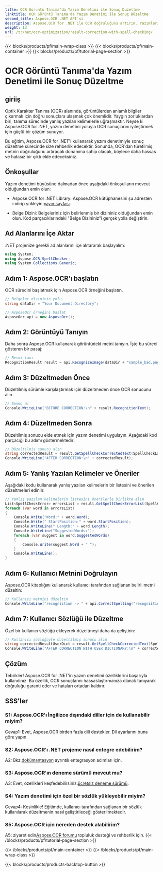 ```yaml
---
title: OCR Görüntü Tanıma'da Yazım Denetimi ile Sonuç Düzeltme
linktitle: OCR Görüntü Tanıma'da Yazım Denetimi ile Sonuç Düzeltme
second_title: Aspose.OCR .NET API'si
description: Aspose.OCR for .NET ile OCR doğruluğunu artırın. Yazımları düzeltin, sözlükleri özelleştirin ve hatasız metin tanıma işlemini zahmetsizce gerçekleştirin.
weight: 13
url: /tr/net/ocr-optimization/result-correction-with-spell-checking/
---
```


{{< blocks/products/pf/main-wrap-class >}}
{{< blocks/products/pf/main-container >}}
{{< blocks/products/pf/tutorial-page-section >}}

# OCR Görüntü Tanıma'da Yazım Denetimi ile Sonuç Düzeltme

## giriiş

Optik Karakter Tanıma (OCR) alanında, görüntülerden anlamlı bilgiler çıkarmak için doğru sonuçlara ulaşmak çok önemlidir. Yaygın zorluklardan biri, tanıma sürecinde yanlış yazılan kelimelerle uğraşmaktır. Neyse ki Aspose.OCR for .NET, yazım denetimi yoluyla OCR sonuçlarını iyileştirmek için güçlü bir çözüm sunuyor.

Bu eğitim, Aspose.OCR for .NET'i kullanarak yazım denetimiyle sonuç düzeltme sürecinde size rehberlik edecektir. Sonunda, OCR'dan türetilmiş metnin doğruluğunu artıracak donanıma sahip olacak, böylece daha hassas ve hatasız bir çıktı elde edeceksiniz.

## Önkoşullar

Yazım denetimi büyüsüne dalmadan önce aşağıdaki önkoşulların mevcut olduğundan emin olun:

-  Aspose.OCR for .NET Library: Aspose.OCR kütüphanesini şu adresten indirip yükleyin:[yayın sayfası](https://releases.aspose.com/ocr/net/).

- Belge Dizini: Belgeleriniz için belirlenmiş bir dizininiz olduğundan emin olun. Kod parçacıklarındaki "Belge Dizininiz"i gerçek yolla değiştirin.

## Ad Alanlarını İçe Aktar

.NET projenize gerekli ad alanlarını içe aktararak başlayalım:

```csharp
using System;
using Aspose.OCR.SpellChecker;
using System.Collections.Generic;
```

## Adım 1: Aspose.OCR'ı başlatın

OCR sürecini başlatmak için Aspose.OCR örneğini başlatın.

```csharp
// Belgeler dizininin yolu.
string dataDir = "Your Document Directory";

// AsposeOcr örneğini başlat
AsposeOcr api = new AsposeOcr();
```

## Adım 2: Görüntüyü Tanıyın

Daha sonra Aspose.OCR kullanarak görüntüdeki metni tanıyın. İşte bu süreci gösteren bir pasaj:

```csharp
// Resmi tanı
RecognitionResult result = api.RecognizeImage(dataDir + "sample_bad.png", new RecognitionSettings(Language.Eng));
```

## Adım 3: Düzeltmeden Önce

Düzeltilmiş sürümle karşılaştırmak için düzeltmeden önce OCR sonucunu alın.

```csharp
// Sonuç al
Console.WriteLine("BEFORE CORRECTION:\n" + result.RecognitionText);
```

## Adım 4: Düzeltmeden Sonra

Düzeltilmiş sonucu elde etmek için yazım denetimi uygulayın. Aşağıdaki kod parçacığı bu adımı göstermektedir:

```csharp
// Düzeltilmiş sonucu alın
string correctedResult = result.GetSpellCheckCorrectedText(SpellCheckLanguage.Eng);
Console.WriteLine("AFTER CORRECTION:\n" + correctedResult);
```

## Adım 5: Yanlış Yazılan Kelimeler ve Öneriler

Aşağıdaki kodu kullanarak yanlış yazılan kelimelerin bir listesini ve önerilen düzeltmeleri edinin:

```csharp
// Yanlış yazılan kelimelerin listesini önerilerle birlikte alın
List<SpellCheckError> errorsList = result.GetSpellCheckErrorList(SpellCheckLanguage.Eng);
foreach (var word in errorsList)
{
	Console.Write("Word:" + word.Word);
	Console.Write(" StartPosition:" + word.StartPosition);
	Console.WriteLine(" Length:" + word.Length);
	Console.WriteLine("SuggestedWords:");
	foreach (var suggest in word.SuggestedWords)
	{
		Console.Write(suggest.Word + " ");
	}
	Console.WriteLine();
}
```

## Adım 6: Kullanıcı Metnini Doğrulayın

Aspose.OCR kitaplığını kullanarak kullanıcı tarafından sağlanan belirli metni düzeltin:

```csharp
// Kullanıcı metnini düzeltin
Console.WriteLine("recogniition -> " + api.CorrectSpelling("recogniition"));
```

## Adım 7: Kullanıcı Sözlüğü ile Düzeltme

Özel bir kullanıcı sözlüğü ekleyerek düzeltmeyi daha da geliştirin:

```csharp
// Kullanıcı sözlüğüyle düzeltilmiş sonucu alın
string correctedResultUserDict = result.GetSpellCheckCorrectedText(SpellCheckLanguage.Eng, dataDir+"dictionary.txt");
Console.WriteLine("AFTER CORRECTION WITH USER DICTIONARY:\n" + correctedResultUserDict);
```

## Çözüm

Tebrikler! Aspose.OCR for .NET'in yazım denetimi özelliklerini başarıyla kullandınız. Bu özellik, OCR sonuçlarını hassaslaştırmanıza olanak tanıyarak doğruluğu garanti eder ve hataları ortadan kaldırır.

## SSS'ler

### S1: Aspose.OCR'ı İngilizce dışındaki diller için de kullanabilir miyim?

Cevap1: Evet, Aspose.OCR birden fazla dili destekler. Dil ayarlarını buna göre yapın.

### S2: Aspose.OCR'ı .NET projeme nasıl entegre edebilirim?

 A2: Bkz.[dokümantasyon](https://reference.aspose.com/ocr/net/) ayrıntılı entegrasyon adımları için.

### S3: Aspose.OCR'ın deneme sürümü mevcut mu?

 A3: Evet, özellikleri keşfedebilirsiniz.[ücretsiz deneme sürümü](https://releases.aspose.com/).

### S4: Yazım denetimi için özel bir sözlük yükleyebilir miyim?

Cevap4: Kesinlikle! Eğitimde, kullanıcı tarafından sağlanan bir sözlük kullanılarak düzeltmenin nasıl geliştirileceği gösterilmektedir.

### S5: Aspose.OCR için nereden destek alabilirim?

 A5: ziyaret edin[Aspose.OCR forumu](https://forum.aspose.com/c/ocr/16) topluluk desteği ve rehberlik için.
{{< /blocks/products/pf/tutorial-page-section >}}

{{< /blocks/products/pf/main-container >}}
{{< /blocks/products/pf/main-wrap-class >}}

{{< blocks/products/products-backtop-button >}}
